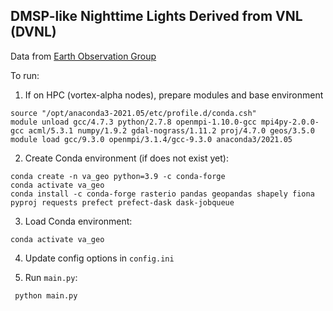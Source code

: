 
## DMSP-like Nighttime Lights Derived from VNL (DVNL)

Data from [Earth Observation Group](https://payneinstitute.mines.edu/eog/)

To run:
1.  If on HPC (vortex-alpha nodes), prepare modules and base environment
```
source "/opt/anaconda3-2021.05/etc/profile.d/conda.csh"
module unload gcc/4.7.3 python/2.7.8 openmpi-1.10.0-gcc mpi4py-2.0.0-gcc acml/5.3.1 numpy/1.9.2 gdal-nograss/1.11.2 proj/4.7.0 geos/3.5.0
module load gcc/9.3.0 openmpi/3.1.4/gcc-9.3.0 anaconda3/2021.05
```

2. Create Conda environment (if does not exist yet):
```
conda create -n va_geo python=3.9 -c conda-forge
conda activate va_geo
conda install -c conda-forge rasterio pandas geopandas shapely fiona pyproj requests prefect prefect-dask dask-jobqueue
```

3. Load Conda environment:
```
conda activate va_geo
```

4. Update config options in `config.ini`

5. Run `main.py`:
```
 python main.py
```